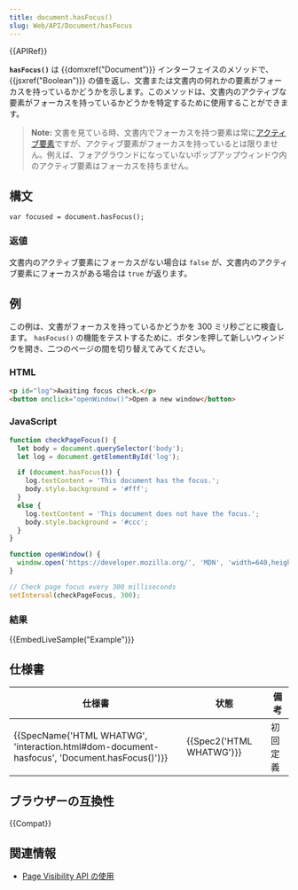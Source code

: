 ```yaml
---
title: document.hasFocus()
slug: Web/API/Document/hasFocus
---
```

{{APIRef}}

**`hasFocus()`** は {{domxref("Document")}} インターフェイスのメソッドで、 {{jsxref("Boolean")}} の値を返し、文書または文書内の何れかの要素がフォーカスを持っているかどうかを示します。このメソッドは、文書内のアクティブな要素がフォーカスを持っているかどうかを特定するために使用することができます。

> **Note:** 文書を見ている時、文書内でフォーカスを持つ要素は常に[アクティブ要素](/ja/docs/Web/API/DocumentOrShadowRoot/activeElement)ですが、アクティブ要素がフォーカスを持っているとは限りません。例えば、フォアグラウンドになっていないポップアップウィンドウ内のアクティブ要素はフォーカスを持ちません。

## 構文

```
var focused = document.hasFocus();
```

### 返値

文書内のアクティブ要素にフォーカスがない場合は `false` が、文書内のアクティブ要素にフォーカスがある場合は `true` が返ります。

## 例

この例は、文書がフォーカスを持っているかどうかを 300 ミリ秒ごとに検査します。 `hasFocus()` の機能をテストするために、ボタンを押して新しいウィンドウを開き、二つのページの間を切り替えてみてください。

### HTML

```html
<p id="log">Awaiting focus check.</p>
<button onclick="openWindow()">Open a new window</button>
```

### JavaScript

```js
function checkPageFocus() {
  let body = document.querySelector('body');
  let log = document.getElementById('log');

  if (document.hasFocus()) {
    log.textContent = 'This document has the focus.';
    body.style.background = '#fff';
  }
  else {
    log.textContent = 'This document does not have the focus.';
    body.style.background = '#ccc';
  }
}

function openWindow() {
  window.open('https://developer.mozilla.org/', 'MDN', 'width=640,height=320,left=150,top=150');
}

// Check page focus every 300 milliseconds
setInterval(checkPageFocus, 300);
```

### 結果

{{EmbedLiveSample("Example")}}

## 仕様書

| 仕様書                                                                                                                       | 状態                             | 備考     |
| ---------------------------------------------------------------------------------------------------------------------------- | -------------------------------- | -------- |
| {{SpecName('HTML WHATWG', 'interaction.html#dom-document-hasfocus', 'Document.hasFocus()')}} | {{Spec2('HTML WHATWG')}} | 初回定義 |

## ブラウザーの互換性

{{Compat}}

## 関連情報

- [Page Visibility API の使用](/ja/docs/Web/Guide/User_experience/Using_the_Page_Visibility_API)
